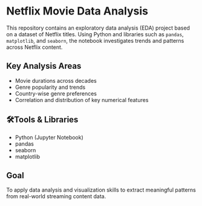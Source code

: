 # Netflix Movie Data Analysis

This repository contains an exploratory data analysis (EDA) project based on a dataset of Netflix titles. Using Python and libraries such as `pandas`, `matplotlib`, and `seaborn`, the notebook investigates trends and patterns across Netflix content.

## Key Analysis Areas
- Movie durations across decades
- Genre popularity and trends
- Country-wise genre preferences
- Correlation and distribution of key numerical features

## 🛠Tools & Libraries
- Python (Jupyter Notebook)
- pandas
- seaborn
- matplotlib

## Goal
To apply data analysis and visualization skills to extract meaningful patterns from real-world streaming content data.
